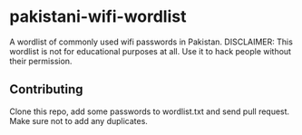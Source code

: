 # pakistani-wifi-wordlist
A wordlist of commonly used wifi passwords in Pakistan.
DISCLAIMER: This wordlist is not for educational purposes at all. Use it to hack people without their permission.

## Contributing
Clone this repo, add some passwords to wordlist.txt and send pull request. Make sure not to add any duplicates.
